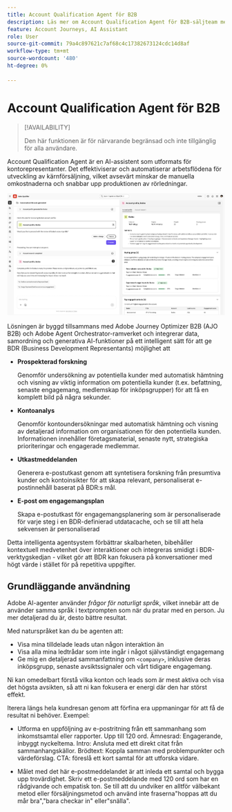 ```yaml
---
title: Account Qualification Agent för B2B
description: Läs mer om Account Qualification Agent för B2B-säljteam med AI för att snabba upp pipeline-genereringen med automatiserad undersökning av potentiella kunder, kontoinsikter och e-postutkast.
feature: Account Journeys, AI Assistant
role: User
source-git-commit: 79a4c897621c7af68c4c17382673124cdc14d8af
workflow-type: tm+mt
source-wordcount: '480'
ht-degree: 0%

---
```



# Account Qualification Agent för B2B

>[!AVAILABILITY]
>
>Den här funktionen är för närvarande begränsad och inte tillgänglig för alla användare.

Account Qualification Agent är en AI-assistent som utformats för kontorepresentanter. Det effektiviserar och automatiserar arbetsflödena för utveckling av kärnförsäljning, vilket avsevärt minskar de manuella omkostnaderna och snabbar upp produktionen av rörledningar.

![Account Qualification Agent](assets/acc-qualification-agent.png)

Lösningen är byggd tillsammans med Adobe Journey Optimizer B2B (AJO B2B) och Adobe Agent Orchestrator-ramverket och integrerar data, samordning och generativa AI-funktioner på ett intelligent sätt för att ge BDR (Business Development Representants) möjlighet att

* **Prospekterad forskning**

  Genomför undersökning av potentiella kunder med automatisk hämtning och visning av viktig information om potentiella kunder (t.ex. befattning, senaste engagemang, medlemskap för inköpsgrupper) för att få en komplett bild på några sekunder.


* **Kontoanalys**

  Genomför kontoundersökningar med automatisk hämtning och visning av detaljerad information om organisationen för den potentiella kunden. Informationen innehåller företagsmaterial, senaste nytt, strategiska prioriteringar och engagerade medlemmar.

* **Utkastmeddelanden**

  Generera e-postutkast genom att syntetisera forskning från presumtiva kunder och kontoinsikter för att skapa relevant, personaliserat e-postinnehåll baserat på BDR:s mål.

* **E-post om engagemangsplan**

  Skapa e-postutkast för engagemangsplanering som är personaliserade för varje steg i en BDR-definierad utdatacache, och se till att hela sekvensen är personaliserad


Detta intelligenta agentsystem förbättrar skalbarheten, bibehåller kontextuell medvetenhet över interaktioner och integreras smidigt i BDR-verktygskedjan - vilket gör att BDR kan fokusera på konversationer med högt värde i stället för på repetitiva uppgifter.

## Grundläggande användning

Adobe AI-agenter använder _frågor för naturligt språk_, vilket innebär att de använder samma språk i textprompten som när du pratar med en person. Ju mer detaljerad du är, desto bättre resultat.

Med naturspråket kan du be agenten att:

* Visa mina tilldelade leads utan någon interaktion än
* Visa alla mina ledtrådar som inte ingår i något självständigt engagemang
* Ge mig en detaljerad sammanfattning om `<company>`, inklusive deras inköpsgrupp, senaste avsiktssignaler och vårt tidigare engagemang.

Ni kan omedelbart förstå vilka konton och leads som är mest aktiva och visa det högsta avsikten, så att ni kan fokusera er energi där den har störst effekt.

Iterera längs hela kundresan genom att förfina era uppmaningar för att få de resultat ni behöver. Exempel:

* Utforma en uppföljning av e-postritning från ett sammanhang som inkomstsamtal eller rapporter. Upp till 120 ord. Ämnesrad: Engagerande, inbyggt nyckeltema. Intro: Ansluta med ett direkt citat från sammanhangskällor. Brödtext: Koppla samman med problempunkter och värdeförslag. CTA: föreslå ett kort samtal för att utforska vidare.

* Målet med det här e-postmeddelandet är att inleda ett samtal och bygga upp trovärdighet. Skriv ett e-postmeddelande med 120 ord som har en rådgivande och empatisk ton. Se till att du undviker en alltför välbekant metod eller försäljningsmetod och använd inte fraserna&quot;hoppas att du mår bra&quot;,&quot;bara checkar in&quot; eller&quot;snälla&quot;.
